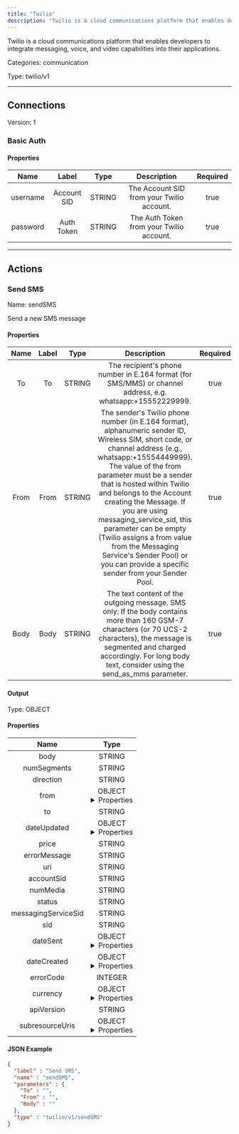 ```yaml
---
title: "Twilio"
description: "Twilio is a cloud communications platform that enables developers to integrate messaging, voice, and video capabilities into their applications."
---
```


Twilio is a cloud communications platform that enables developers to integrate messaging, voice, and video capabilities into their applications.


Categories: communication


Type: twilio/v1

<hr />



## Connections

Version: 1


### Basic Auth

#### Properties

|      Name       |      Label     |     Type     |     Description     | Required |
|:---------------:|:--------------:|:------------:|:-------------------:|:--------:|
| username | Account SID | STRING | The Account SID from your Twilio account. | true |
| password | Auth Token | STRING | The Auth Token from your Twilio account. | true |





<hr />



## Actions


### Send SMS
Name: sendSMS

Send a new SMS message

#### Properties

|      Name       |      Label     |     Type     |     Description     | Required |
|:---------------:|:--------------:|:------------:|:-------------------:|:--------:|
| To | To | STRING | The recipient's phone number in E.164 format (for SMS/MMS) or channel address, e.g. whatsapp:+15552229999. | true |
| From | From | STRING | The sender's Twilio phone number (in E.164 format), alphanumeric sender ID, Wireless SIM, short code, or channel address (e.g., whatsapp:+15554449999). The value of the from parameter must be a sender that is hosted within Twilio and belongs to the Account creating the Message. If you are using messaging_service_sid, this parameter can be empty (Twilio assigns a from value from the Messaging Service's Sender Pool) or you can provide a specific sender from your Sender Pool. | true |
| Body | Body | STRING | The text content of the outgoing message. SMS only: If the body contains more than 160 GSM-7 characters (or 70 UCS-2 characters), the message is segmented and charged accordingly. For long body text, consider using the send_as_mms parameter. | true |


#### Output



Type: OBJECT


#### Properties

|     Name     |     Type     |
|:------------:|:------------:|
| body | STRING |
| numSegments | STRING |
| direction | STRING |
| from | OBJECT <details> <summary> Properties </summary> {STRING\(rawNumber)} </details> |
| to | STRING |
| dateUpdated | OBJECT <details> <summary> Properties </summary> {DATE_TIME\(dateTime), STRING\(zoneId)} </details> |
| price | STRING |
| errorMessage | STRING |
| uri | STRING |
| accountSid | STRING |
| numMedia | STRING |
| status | STRING |
| messagingServiceSid | STRING |
| sid | STRING |
| dateSent | OBJECT <details> <summary> Properties </summary> {DATE_TIME\(dateTime), STRING\(zoneId)} </details> |
| dateCreated | OBJECT <details> <summary> Properties </summary> {DATE_TIME\(dateTime), STRING\(zoneId)} </details> |
| errorCode | INTEGER |
| currency | OBJECT <details> <summary> Properties </summary> {STRING\(currencyCode), INTEGER\(defaultFractionDigits), INTEGER\(numericCode)} </details> |
| apiVersion | STRING |
| subresourceUris | OBJECT <details> <summary> Properties </summary> {} </details> |




#### JSON Example
```json
{
  "label" : "Send SMS",
  "name" : "sendSMS",
  "parameters" : {
    "To" : "",
    "From" : "",
    "Body" : ""
  },
  "type" : "twilio/v1/sendSMS"
}
```




